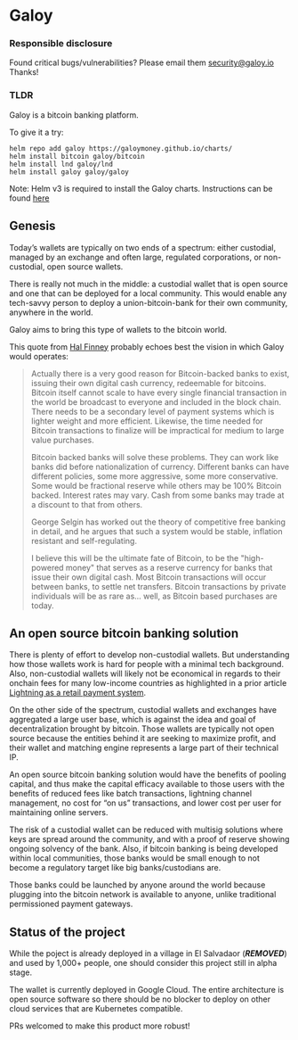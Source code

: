 # Galoy

### Responsible disclosure 
Found critical bugs/vulnerabilities? 
Please email them security@galoy.io Thanks!


### TLDR

Galoy is a bitcoin banking platform. 

To give it a try: 

```
helm repo add galoy https://galoymoney.github.io/charts/
helm install bitcoin galoy/bitcoin
helm install lnd galoy/lnd
helm install galoy galoy/galoy
```
Note: Helm v3 is required to install the Galoy charts. Instructions can be found [here](https://helm.sh/docs/intro/install/)

## Genesis

Today’s wallets are typically on two ends of a spectrum: either custodial, managed by an exchange and often large, regulated corporations, or non-custodial, open source wallets. 

There is really not much in the middle: a custodial wallet that is open source and one that can be deployed for a local community. This would enable any tech-savvy person to deploy a union-bitcoin-bank for their own community, anywhere in the world.

Galoy aims to bring this type of wallets to the bitcoin world.

This quote from [Hal Finney](https://bitcointalk.org/index.php?topic=2500.msg34211#msg34211) probably echoes best the vision in which Galoy would operates:

> Actually there is a very good reason for Bitcoin-backed banks to exist, issuing their own digital cash currency, redeemable for bitcoins. Bitcoin itself cannot scale to have every single financial transaction in the world be broadcast to everyone and included in the block chain. There needs to be a secondary level of payment systems which is lighter weight and more efficient. Likewise, the time needed for Bitcoin transactions to finalize will be impractical for medium to large value purchases.
> 
> Bitcoin backed banks will solve these problems. They can work like banks did before nationalization of currency. Different banks can have different policies, some more aggressive, some more conservative. Some would be fractional reserve while others may be 100% Bitcoin backed. Interest rates may vary. Cash from some banks may trade at a discount to that from others.
> 
> George Selgin has worked out the theory of competitive free banking in detail, and he argues that such a system would be stable, inflation resistant and self-regulating.
>
> I believe this will be the ultimate fate of Bitcoin, to be the "high-powered money" that serves as a reserve currency for banks that issue their own digital cash. Most Bitcoin transactions will occur between banks, to settle net transfers. Bitcoin transactions by private individuals will be as rare as... well, as Bitcoin based purchases are today.

## An open source bitcoin banking solution

There is plenty of effort to develop non-custodial wallets. But understanding how those wallets work is hard for people with a minimal tech background. Also, non-custodial wallets will likely not be economical in regards to their onchain fees for many low-income countries as highlighted in a prior article [Lightning as a retail payment system](https://medium.com/galoymoney/lightning-as-a-retail-payment-system-part-1-7463c46342ef).

On the other side of the spectrum, custodial wallets and exchanges have aggregated a large user base, which is against the idea and goal of decentralization brought by bitcoin. Those wallets are typically not open source because the entities behind it are seeking to maximize profit, and their wallet and matching engine represents a large part of their technical IP.

An open source bitcoin banking solution would have the benefits of pooling capital, and thus make the capital efficacy available to those users with the benefits of reduced fees like batch transactions, lightning channel management, no cost for “on us” transactions, and lower cost per user for maintaining online servers.

The risk of a custodial wallet can be reduced with multisig solutions where keys are spread around the community, and with a proof of reserve showing ongoing solvency of the bank. Also, if bitcoin banking is being developed within local communities, those banks would be small enough to not become a regulatory target like big banks/custodians are.

Those banks could be launched by anyone around the world because plugging into the bitcoin network is available to anyone, unlike traditional permissioned payment gateways.

## Status of the project

While the poject is already deployed in a village in El Salvadaor (***REMOVED***) and used by 1,000+ people, one should consider this project still in alpha stage.

The wallet is currently deployed in Google Cloud. The entire architecture is open source software so there should be no blocker to deploy on other cloud services that are Kubernetes compatible.

PRs welcomed to make this product more robust!
